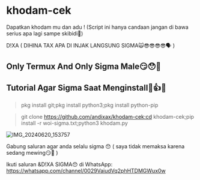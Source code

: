 # khodam-cek
Dapatkan khodam mu dan adu ! (Script ini hanya candaan jangan di bawa serius apa lagi sampe skibidi🚶)


D!XA ( DIHINA TAX APA DI INJAK LANGSUNG SIGMA🙀😎😎😎😎🗣️ )


## Only Termux And Only Sigma Male😏😯🚶


## Tutorial Agar Sigma Saat Menginstall🚽👍😯

> pkg install git;pkg install python3;pkg install python-pip

> git clone https://github.com/andixax/khodam-cek;cd khodam-cek;pip install -r woi-sigma.txt;python3 khodam.py


![IMG_20240620_153757](https://github.com/andixax/khodam-cek/assets/168948944/1148bd50-b68b-468c-b89d-072c5754f554)



Gabung saluran agar anda selalu sigma 😯 ( saya tidak memaksa karena sedang mewing😏🚶 )


Ikuti saluran &D!XA SIGMA😯 di WhatsApp: https://whatsapp.com/channel/0029VaiudVq2phHTDMGWux0w


